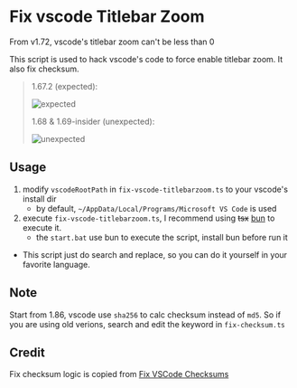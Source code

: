 # Fix vscode Titlebar Zoom

From v1.72, vscode's titlebar zoom can't be less than 0

This script is used to hack vscode's code to force enable titlebar zoom. It also fix checksum.


> 
> 1.67.2 (expected):
> 
> ![expected](https://user-images.githubusercontent.com/75289510/173312206-1d6d947f-65a1-4d74-915a-b6b4a38f30c3.gif)
> 
> 
> 
> 1.68 & 1.69-insider (unexpected):
> 
> ![unexpected](https://user-images.githubusercontent.com/75289510/173312292-e4817b12-d3ea-4fc4-b079-95d86043b711.gif)

## Usage

1. modify `vscodeRootPath` in `fix-vscode-titlebarzoom.ts` to your vscode's install dir
    * by default, `~/AppData/Local/Programs/Microsoft VS Code` is used
2. execute `fix-vscode-titlebarzoom.ts`, I recommend using ~~tsx~~ [bun](https://bun.sh) to execute it.
   *  the `start.bat` use bun to execute the script, install bun before run it

* This script just do search and replace, so you can do it yourself in your favorite language.

## Note

Start from 1.86, vscode use `sha256` to calc checksum instead of `md5`. So if you are using old verions, search and edit the keyword in `fix-checksum.ts`

## Credit

Fix checksum logic is copied from
[Fix VSCode Checksums](https://marketplace.visualstudio.com/items?itemName=lehni.vscode-fix-checksums)
